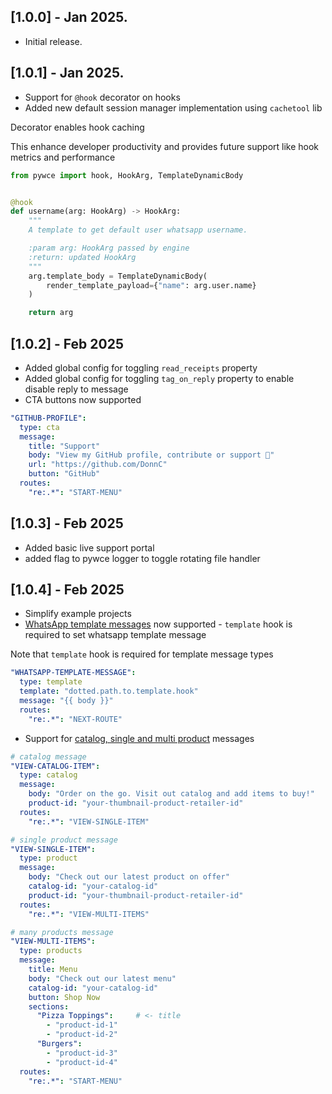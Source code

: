 ## [1.0.0] - Jan 2025.

* Initial release.

## [1.0.1] - Jan 2025.

* Support for `@hook` decorator on hooks
* Added new default session manager implementation using `cachetool` lib

Decorator enables hook caching

This enhance developer productivity and provides future support like hook metrics and performance

```python
from pywce import hook, HookArg, TemplateDynamicBody


@hook
def username(arg: HookArg) -> HookArg:
    """
    A template to get default user whatsapp username.

    :param arg: HookArg passed by engine
    :return: updated HookArg
    """
    arg.template_body = TemplateDynamicBody(
        render_template_payload={"name": arg.user.name}
    )

    return arg
```

## [1.0.2] - Feb 2025

* Added global config for toggling `read_receipts` property
* Added global config for toggling `tag_on_reply` property to enable disable reply to message
* CTA buttons now supported
```yaml
"GITHUB-PROFILE":
  type: cta
  message:
    title: "Support"
    body: "View my GitHub profile, contribute or support 🙈"
    url: "https://github.com/DonnC"
    button: "GitHub"
  routes:
    "re:.*": "START-MENU"
```

## [1.0.3] - Feb 2025
* Added basic live support portal
* added flag to pywce logger to toggle rotating file handler

## [1.0.4] - Feb 2025
* Simplify example projects
* [WhatsApp template messages](https://developers.facebook.com/docs/whatsapp/business-management-api/message-templates) now supported - `template` hook is required to set whatsapp template message

Note that `template` hook is required for template message types
```yaml
"WHATSAPP-TEMPLATE-MESSAGE":
  type: template
  template: "dotted.path.to.template.hook"
  message: "{{ body }}"
  routes:
    "re:.*": "NEXT-ROUTE"
```

* Support for [catalog, single and multi product](https://developers.facebook.com/docs/whatsapp/cloud-api/guides/sell-products-and-services/share-products) messages
```yaml
# catalog message
"VIEW-CATALOG-ITEM":
  type: catalog
  message:
    body: "Order on the go. Visit out catalog and add items to buy!"
    product-id: "your-thumbnail-product-retailer-id"
  routes:
    "re:.*": "VIEW-SINGLE-ITEM"

# single product message
"VIEW-SINGLE-ITEM":
  type: product
  message:
    body: "Check out our latest product on offer"
    catalog-id: "your-catalog-id"
    product-id: "your-thumbnail-product-retailer-id"
  routes:
    "re:.*": "VIEW-MULTI-ITEMS"

# many products message
"VIEW-MULTI-ITEMS":
  type: products
  message:
    title: Menu
    body: "Check out our latest menu"
    catalog-id: "your-catalog-id"
    button: Shop Now
    sections:
      "Pizza Toppings":     # <- title
        - "product-id-1"
        - "product-id-2"
      "Burgers":
        - "product-id-3"
        - "product-id-4"
  routes:
    "re:.*": "START-MENU"
```

